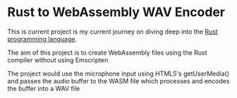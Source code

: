 # Rust to WebAssembly WAV Encoder

This is current project is my current journey on diving deep into the [Rust programming language](https://www.rust-lang.org).
 
The aim of this project is to create WebAssembly files using the Rust compiler without using Emscripten

The project would use the microphone input using HTML5's getUserMedia() and passes the audio buffer to the WASM file which processes and encodes the buffer into a WAV file